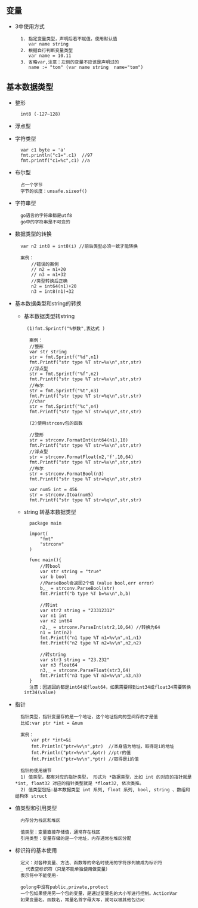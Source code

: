 ## 变量

- 3中使用方式
    
        1. 指定变量类型，声明后若不赋值，使用默认值
           var name string 
        2. 根据自行判断变量类型
           var name = 10.11
        3. 省略var,注意：左侧的变量不应该是声明过的
           name := "tom" (var name string  name="tom")
## 基本数据类型
- 整形
        
        int8 (-127~128)
- 浮点型

- 字符类型
    
        var c1 byte = 'a'
        fmt.println("c1=".c1)  //97
        fmt.printf("c1=%c",c1) //a

- 布尔型
        
        占一个字节
        字节的长度：unsafe.sizeof()

- 字符串型
        
        go语言的字符串都是utf8 
        go中的字符串是不可变的

- 数据类型的转换
    
        var n2 int8 = int8(i) //前后类型必须一致才能转换
        
        案例：
        	//错误的案例
        	// n2 = n1+20
        	// n3 = n1+32
        	//类型转换后正确
        	n2 = int64(n1)+20
        	n3 = int8(n1)+32
- 基本数据类型和string的转换
    - 基本数据类型转string
            
           (1)fmt.Sprintf("%参数",表达式 )
           
            案例：
            //整形
            var str string
            str = fmt.Sprintf("%d",n1)
            fmt.Printf("str type %T str=%v\n",str,str)
            //浮点型
            str = fmt.Sprintf("%f",n2)
            fmt.Printf("str type %T str=%v\n",str,str)
            //布尔
            str = fmt.Sprintf("%t",n3)
            fmt.Printf("str type %T str=%q\n",str,str)
            //char
            str = fmt.Sprintf("%c",n4)
            fmt.Printf("str type %T str=%q\n",str,str)
           
            (2)使用strconv包的函数
            
            //整形
            str = strconv.FormatInt(int64(n1),10)
            fmt.Printf("str type %T str=%v\n",str,str)
            //浮点型
            str = strconv.FormatFloat(n2,'f',10,64)
            fmt.Printf("str type %T str=%v\n",str,str)
            //布尔
            str = strconv.FormatBool(n3)
            fmt.Printf("str type %T str=%q\n",str,str)
            
            var num5 int = 456
            str = strconv.Itoa(num5)
            fmt.Printf("str type %T str=%q\n",str,str)
    - string 转基本数据类型
            
            package main
            
            import(
            	"fmt"
            	"strconv"
            )
            
            func main(){
                //转bool
            	var str string = "true"
            	var b bool
            	//ParseBool会返回2个值（value bool,err error）
            	b,_ = strconv.ParseBool(str)
            	fmt.Printf("b type %T b=%v\n",b,b)
            
                //转int
            	var str2 string = "23312312"
            	var n1 int
            	var n2 int64
            	n2,_ = strconv.ParseInt(str2,10,64) //转换为64
            	n1 = int(n2)
            	fmt.Printf("n1 type %T n1=%v\n",n1,n1)
            	fmt.Printf("n2 type %T n2=%v\n",n2,n2)
            
                //转string
            	var str3 string = "23.232"
            	var n3 float64
            	n3,_ = strconv.ParseFloat(str3,64)
            	fmt.Printf("n3 type %T n3=%v\n",n3,n3)
            }
            注意：因返回的都是int64或float64，如果需要得到int34或float34需要转换int34(value)

- 指针
        
        指针类型，指针变量存的是一个地址，这个地址指向的空间存的才是值
        比如:var ptr *int = &num
        
        案例：
        	var ptr *int=&i 
        	fmt.Println("ptr=%v\n",ptr)  //本身值为地址，取得是i的地址
        	fmt.Println("ptr=%v\n",&ptr) //ptr的值
        	fmt.Println("ptr=%v\n",*ptr) //取得是i的值
        
        指针的使用细节
        1) 值类型，都有对应的指针类型， 形式为 *数据类型，比如 int 的对应的指针就是 *int, float32 对应的指针类型就是 *float32, 依次类推。
        2) 值类型包括:基本数据类型 int 系列, float 系列, bool, string 、数组和结构体 struct

- 值类型和引用类型
    
        内存分为栈区和堆区
        
        值类型：变量直接存储值，通常存在栈区
        引用类型：变量存储的是一个地址，内存通常在堆区分配

- 标识符的基本使用
        
        定义：对各种变量、方法、函数等的命名时使用的字符序列被成为标识符
        _ 代表空标识符（只是不能单独使用做变量）
        表示符中不能使用-
        
        golong中没有public,private,protect
        一个包如果使用另一个包的变量，是通过变量名的大小写进行控制。ActionVar
        如果变量名，函数名，常量名首字母大写，就可以被其他包访问


